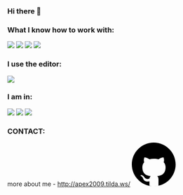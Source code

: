 ### Hi there 👋

### What I know how to work with:

<img src="https://img.shields.io/badge/html-0a0a0a?style=for-the-badge&logo=html5&logoColor=#FF4500"/> <img src="https://img.shields.io/badge/css-0a0a0a?style=for-the-badge&logo=css3&logoColor=blue"/> <img src="https://img.shields.io/badge/github-0a0a0a?style=for-the-badge&logo=github&logoColor=white"/> <img src="https://img.shields.io/badge/figma-0a0a0a?style=for-the-badge&logo=figma&logoColor=00FF7F"/>

### I use the editor:
<img src="https://img.shields.io/badge/sublime-0a0a0a?style=for-the-badge&logo=sublimetext&logoColor=#FF9800"/>

### I am in:
<img src="https://img.shields.io/badge/discord-0a0a0a?style=for-the-badge&logo=discord&logoColor=#5865F2"/>

<img src="https://img.shields.io/badge/WhatsApp-0a0a0a?style=for-the-badge&logo=WhatsApp&logoColor=#25D366"/>

<img src="https://img.shields.io/badge/gmail-0a0a0a?style=for-the-badge&logo=gmail&logoColor=#EA4335"/>

### CONTACT:

more about me - http://apex2009.tilda.ws/
<svg width="100" height="100" viewBox="0 0 100 100" fill="#000" xmlns="http://www.w3.org/2000/svg"><path fill-rule="evenodd" clip-rule="evenodd" d="M52.078 99.958C78.728 98.868 100 76.918 100 50c0-27.614-22.386-50-50-50S0 22.386 0 50s22.386 50 50 50l.368-.001.335.001c.432 0 .894-.015 1.375-.042Zm0 0c3.828-.216 8.81-1.186 8.81-1.186l-.053-2.99s.05-5.839.05-11.388c0-3.873-1.327-6.407-2.818-7.688 9.248-1.027 18.954-4.537 18.954-20.484 0-4.532-1.607-8.238-4.268-11.14.427-1.05 1.852-5.271-.413-10.986 0 0-3.479-1.116-11.405 4.256-3.316-.92-6.867-1.381-10.392-1.397-3.53.016-7.082.476-10.393 1.397-7.93-5.372-11.416-4.256-11.416-4.256-2.258 5.716-.833 9.937-.407 10.986-2.655 2.902-4.272 6.607-4.272 11.14 0 15.907 9.69 19.469 18.909 20.517-1.186 1.038-2.258 2.867-2.635 5.55-2.366 1.062-8.378 2.894-12.081-3.45 0 0-2.193-3.984-6.358-4.278 0 0-4.055-.052-.286 2.523 0 0 2.722 1.277 4.609 6.073 0 0 2.436 8.073 13.984 5.565.01 1.884.026 3.515.038 4.77.01 1.053.018 1.84.018 2.29l.01 2.889c3.232.84 6.617 1.3 10.105 1.328a50.99 50.99 0 0 0 1.71-.041Z"></path></svg>
